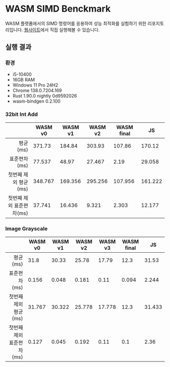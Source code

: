# WASM SIMD Benckmark
WASM 플랫폼에서의 SIMD 명령어를 응용하여 성능 최적화를 실험하기 위한 리포지토리입니다. [웹사이트](https://lavi27.github.io/wasm_simd_benchmark/)에서 직접 실행해볼 수 있습니다.

## 실행 결과
### 환경
- i5-10400
- 16GB RAM
- Windows 11 Pro 24H2
- Chrome 138.0.7204.169
- Rust 1.90.0 nightly 0d9592026
- wasm-bindgen 0.2.100

### 32bit Int Add
||WASM v0|WASM v1|WASM v2|WASM final|JS|
|---:|---|---|---|---|---|
|평균(ms)|371.73|184.84|303.93|107.86|170.12|
|표준편차(ms)|77.537|48.97|27.467|2.19|29.058|
|첫번째 제외 평균(ms)|348.767|169.356|295.256|107.956|161.222|
|첫번째 제외 표준편차(ms)|37.741|16.436|9.321|2.303|12.177|

### Image Grayscale
||WASM v0|WASM v1|WASM v2|WASM v3|WASM final|JS|
|---:|---|---|---|---|---|---|
|평균(ms)|31.8|30.33|25.78|17.79|12.3|31.53|
|표준편차(ms)|0.156|0.048|0.181|0.11|0.094|2.244|
|첫번째 제외 평균(ms)|31.767|30.322|25.778|17.778|12.3|31.433|
|첫번째 제외 표준편차(ms)|0.127|0.045|0.192|0.11|0.1|2.36|
